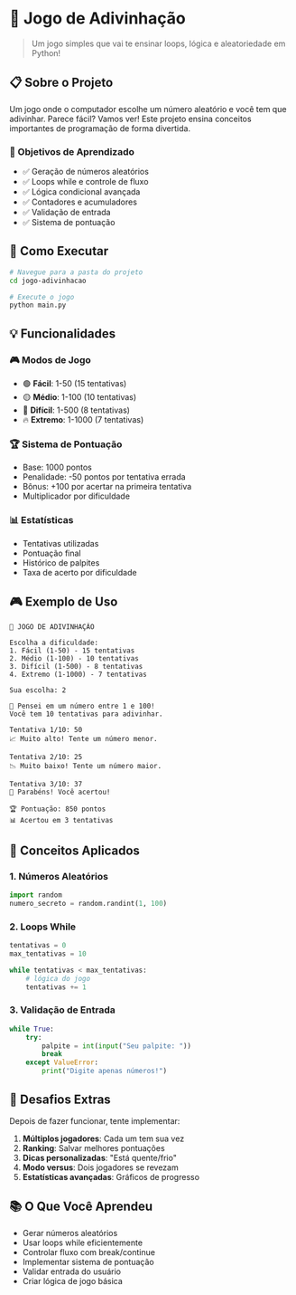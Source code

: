 # 🎯 Jogo de Adivinhação

> Um jogo simples que vai te ensinar loops, lógica e aleatoriedade em Python!

## 📋 Sobre o Projeto

Um jogo onde o computador escolhe um número aleatório e você tem que adivinhar. Parece fácil? Vamos ver! Este projeto ensina conceitos importantes de programação de forma divertida.

### 🎯 Objetivos de Aprendizado

- ✅ Geração de números aleatórios
- ✅ Loops while e controle de fluxo
- ✅ Lógica condicional avançada
- ✅ Contadores e acumuladores
- ✅ Validação de entrada
- ✅ Sistema de pontuação

## 🚀 Como Executar

```bash
# Navegue para a pasta do projeto
cd jogo-adivinhacao

# Execute o jogo
python main.py
```

## 💡 Funcionalidades

### 🎮 Modos de Jogo
- 🟢 **Fácil**: 1-50 (15 tentativas)
- 🟡 **Médio**: 1-100 (10 tentativas)
- 🔴 **Difícil**: 1-500 (8 tentativas)
- 🔥 **Extremo**: 1-1000 (7 tentativas)

### 🏆 Sistema de Pontuação
- Base: 1000 pontos
- Penalidade: -50 pontos por tentativa errada
- Bônus: +100 por acertar na primeira tentativa
- Multiplicador por dificuldade

### 📊 Estatísticas
- Tentativas utilizadas
- Pontuação final
- Histórico de palpites
- Taxa de acerto por dificuldade

## 🎮 Exemplo de Uso

```
🎯 JOGO DE ADIVINHAÇÃO

Escolha a dificuldade:
1. Fácil (1-50) - 15 tentativas
2. Médio (1-100) - 10 tentativas  
3. Difícil (1-500) - 8 tentativas
4. Extremo (1-1000) - 7 tentativas

Sua escolha: 2

🎯 Pensei em um número entre 1 e 100!
Você tem 10 tentativas para adivinhar.

Tentativa 1/10: 50
📈 Muito alto! Tente um número menor.

Tentativa 2/10: 25
📉 Muito baixo! Tente um número maior.

Tentativa 3/10: 37
🎉 Parabéns! Você acertou!

🏆 Pontuação: 850 pontos
📊 Acertou em 3 tentativas
```

## 🔧 Conceitos Aplicados

### 1. Números Aleatórios
```python
import random
numero_secreto = random.randint(1, 100)
```

### 2. Loops While
```python
tentativas = 0
max_tentativas = 10

while tentativas < max_tentativas:
    # lógica do jogo
    tentativas += 1
```

### 3. Validação de Entrada
```python
while True:
    try:
        palpite = int(input("Seu palpite: "))
        break
    except ValueError:
        print("Digite apenas números!")
```

## 🎯 Desafios Extras

Depois de fazer funcionar, tente implementar:

1. **Múltiplos jogadores**: Cada um tem sua vez
2. **Ranking**: Salvar melhores pontuações
3. **Dicas personalizadas**: "Está quente/frio"
4. **Modo versus**: Dois jogadores se revezam
5. **Estatísticas avançadas**: Gráficos de progresso

## 📚 O Que Você Aprendeu

- Gerar números aleatórios
- Usar loops while eficientemente
- Controlar fluxo com break/continue
- Implementar sistema de pontuação
- Validar entrada do usuário
- Criar lógica de jogo básica